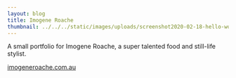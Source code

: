 ```yaml
---
layout: blog
title: Imogene Roache
thumbnail: ../../../static/images/uploads/screenshot2020-02-18-hello-world-good-internet.png
---
```


A small portfolio for Imogene Roache, a super talented food and still-life stylist.

[imogeneroache.com.au](https://www.imogeneroache.com.au)